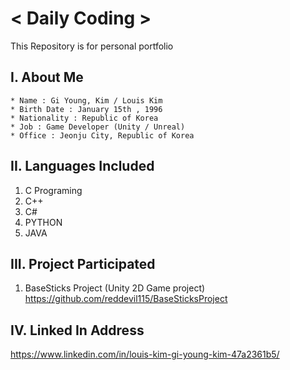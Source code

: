 # < Daily Coding >

This Repository is for personal portfolio

## I. About Me
~~~
* Name : Gi Young, Kim / Louis Kim
* Birth Date : January 15th , 1996
* Nationality : Republic of Korea
* Job : Game Developer (Unity / Unreal)
* Office : Jeonju City, Republic of Korea
~~~

## II. Languages Included
1. C Programing
2. C++
3. C#
4. PYTHON
5. JAVA


## III. Project Participated
1. BaseSticks Project (Unity 2D Game project)<br>
https://github.com/reddevil115/BaseSticksProject

## IV. Linked In Address
https://www.linkedin.com/in/louis-kim-gi-young-kim-47a2361b5/
